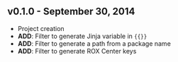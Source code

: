 ## v0.1.0 - September 30, 2014

* Project creation
* **ADD**: Filter to generate Jinja variable in `{{}}`
* **ADD**: Filter to generate a path from a package name
* **ADD**: Filter to generate ROX Center keys
